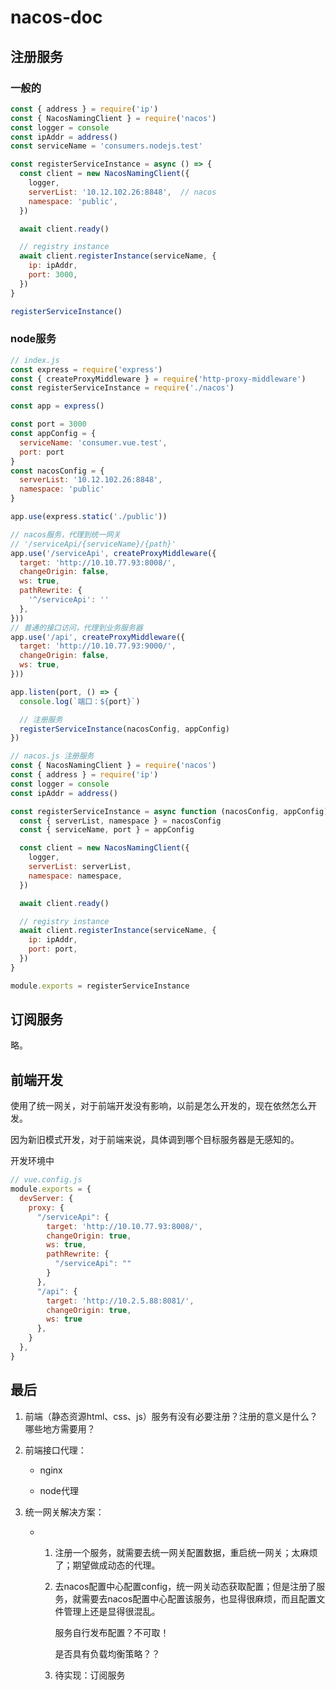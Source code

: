 # nacos-doc

## 注册服务

### 一般的

```javascript
const { address } = require('ip')
const { NacosNamingClient } = require('nacos')
const logger = console
const ipAddr = address()
const serviceName = 'consumers.nodejs.test'

const registerServiceInstance = async () => {
  const client = new NacosNamingClient({
    logger,
    serverList: '10.12.102.26:8848',  // nacos
    namespace: 'public',
  })

  await client.ready()

  // registry instance
  await client.registerInstance(serviceName, {
    ip: ipAddr,
    port: 3000,
  })
}

registerServiceInstance()
```

### node服务

```javascript
// index.js
const express = require('express')
const { createProxyMiddleware } = require('http-proxy-middleware')
const registerServiceInstance = require('./nacos')

const app = express()

const port = 3000
const appConfig = {
  serviceName: 'consumer.vue.test',
  port: port
}
const nacosConfig = {
  serverList: '10.12.102.26:8848',
  namespace: 'public'
}

app.use(express.static('./public'))

// nacos服务，代理到统一网关
// '/serviceApi/{serviceName}/{path}'
app.use('/serviceApi', createProxyMiddleware({
  target: 'http://10.10.77.93:8008/',
  changeOrigin: false,
  ws: true,
  pathRewrite: {
    '^/serviceApi': ''
  },
}))
// 普通的接口访问，代理到业务服务器
app.use('/api', createProxyMiddleware({
  target: 'http://10.10.77.93:9000/',
  changeOrigin: false,
  ws: true,
}))

app.listen(port, () => {
  console.log(`端口：${port}`)

  // 注册服务
  registerServiceInstance(nacosConfig, appConfig)
})
```

```javascript
// nacos.js 注册服务
const { NacosNamingClient } = require('nacos')
const { address } = require('ip')
const logger = console
const ipAddr = address()

const registerServiceInstance = async function (nacosConfig, appConfig) {
  const { serverList, namespace } = nacosConfig
  const { serviceName, port } = appConfig

  const client = new NacosNamingClient({
    logger,
    serverList: serverList,
    namespace: namespace,
  })

  await client.ready()

  // registry instance
  await client.registerInstance(serviceName, {
    ip: ipAddr,
    port: port,
  })
}

module.exports = registerServiceInstance
```

## 订阅服务

略。

## 前端开发

使用了统一网关，对于前端开发没有影响，以前是怎么开发的，现在依然怎么开发。

因为新旧模式开发，对于前端来说，具体调到哪个目标服务器是无感知的。

开发环境中

```javascript
// vue.config.js
module.exports = {
  devServer: {
    proxy: {
      "/serviceApi": {
        target: 'http://10.10.77.93:8008/',
        changeOrigin: true,
        ws: true,
        pathRewrite: {
          "/serviceApi": ""
        }
      },
      "/api": {
        target: 'http://10.2.5.88:8081/',
        changeOrigin: true,
        ws: true
      },
    }
  },
}
```

## 最后

1. 前端（静态资源html、css、js）服务有没有必要注册？注册的意义是什么？哪些地方需要用？

2. 前端接口代理：

   - nginx

   - node代理

3. 统一网关解决方案：

   - 1. 注册一个服务，就需要去统一网关配置数据，重启统一网关；太麻烦了；期望做成动态的代理。

     2. 去nacos配置中心配置config，统一网关动态获取配置；但是注册了服务，就需要去nacos配置中心配置该服务，也显得很麻烦，而且配置文件管理上还是显得很混乱。

        服务自行发布配置？不可取！

        是否具有负载均衡策略？？

     3. 待实现：订阅服务